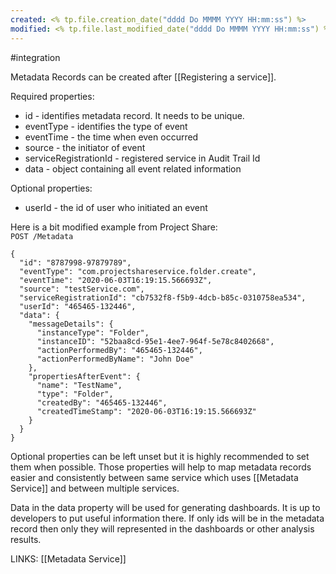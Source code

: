 ```yaml
---
created: <% tp.file.creation_date("dddd Do MMMM YYYY HH:mm:ss") %>
modified: <% tp.file.last_modified_date("dddd Do MMMM YYYY HH:mm:ss") %>
---
```

#integration 

Metadata Records can be created after [[Registering a service]].

Required properties:
-   id - identifies metadata record. It needs to be unique.
-   eventType - identifies the type of event
-   eventTime - the time when even occurred
-   source - the initiator of event
-   serviceRegistrationId - registered service in Audit Trail Id
-   data - object containing all event related information

Optional properties:
-   userId - the id of user who initiated an event

Here is a bit modified example from Project Share:  
`POST /Metadata`

```
{
  "id": "8787998-97879789",
  "eventType": "com.projectshareservice.folder.create",
  "eventTime": "2020-06-03T16:19:15.566693Z",
  "source": "testService.com",
  "serviceRegistrationId": "cb7532f8-f5b9-4dcb-b85c-0310758ea534",
  "userId": "465465-132446",
  "data": {
    "messageDetails": {
      "instanceType": "Folder",
      "instanceID": "52baa8cd-95e1-4ee7-964f-5e78c8402668",
      "actionPerformedBy": "465465-132446",
      "actionPerformedByName": "John Doe"
    },
    "propertiesAfterEvent": {
      "name": "TestName",
      "type": "Folder",
      "createdBy": "465465-132446",
      "createdTimeStamp": "2020-06-03T16:19:15.566693Z"
    }
  }
}

```

Optional properties can be left unset but it is highly recommended to set them when possible. Those properties will help to map metadata records easier and consistently between same service which uses [[Metadata Service]] and between multiple services.

Data in the data property will be used for generating dashboards. It is up to developers to put useful information there. If only ids will be in the metadata record then only they will represented in the dashboards or other analysis results.

LINKS:
[[Metadata Service]]
